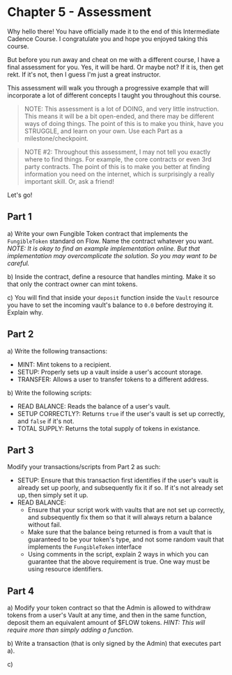 # Chapter 5 - Assessment

Why hello there! You have officially made it to the end of this Intermediate Cadence Course. I congratulate you and hope you enjoyed taking this course.

But before you run away and cheat on me with a different course, I have a final assessment for you. Yes, it will be hard. Or maybe not? If it is, then get rekt. If it's not, then I guess I'm just a great instructor.

This assessment will walk you through a progressive example that will incorporate a lot of different concepts I taught you throughout this course. 

> NOTE: This assessment is a lot of DOING, and very little instruction. This means it will be a bit open-ended, and there may be different ways of doing things. The point of this is to make you think, have you STRUGGLE, and learn on your own. Use each Part as a milestone/checkpoint.

> NOTE #2: Throughout this assessment, I may not tell you exactly where to find things. For example, the core contracts or even 3rd party contracts. The point of this is to make you better at finding information you need on the internet, which is surprisingly a really important skill. Or, ask a friend!

Let's go!

## Part 1

a) Write your own Fungible Token contract that implements the `FungibleToken` standard on Flow. Name the contract whatever you want. *NOTE: It is okay to find an example implementation online. But that implementation may overcomplicate the solution. So you may want to be careful.*

b) Inside the contract, define a resource that handles minting. Make it so that only the contract owner can mint tokens.

c) You will find that inside your `deposit` function inside the `Vault` resource you have to set the incoming vault's balance to `0.0` before destroying it. Explain why.

## Part 2

a) Write the following transactions:
- MINT: Mint tokens to a recipient.
- SETUP: Properly sets up a vault inside a user's account storage.
- TRANSFER: Allows a user to transfer tokens to a different address.

b) Write the following scripts:
- READ BALANCE: Reads the balance of a user's vault.
- SETUP CORRECTLY?: Returns `true` if the user's vault is set up correctly, and `false` if it's not.
- TOTAL SUPPLY: Returns the total supply of tokens in existance.

## Part 3

Modify your transactions/scripts from Part 2 as such:

- SETUP: Ensure that this transaction first identifies if the user's vault is already set up poorly, and subsequently fix it if so. If it's not already set up, then simply set it up.
- READ BALANCE:
  - Ensure that your script work with vaults that are not set up correctly, and subsequently fix them so that it will always return a balance without fail.
  - Make sure that the balance being returned is from a vault that is guaranteed to be your token's type, and not some random vault that implements the `FungibleToken` interface
  - Using comments in the script, explain 2 ways in which you can guarantee that the above requirement is true. One way must be using resource identifiers.

## Part 4

a) Modify your token contract so that the Admin is allowed to withdraw tokens from a user's Vault at any time, and then in the same function, deposit them an equivalent amount of $FLOW tokens. *HINT: This will require more than simply adding a function.*

b) Write a transaction (that is only signed by the Admin) that executes part a).

c) 